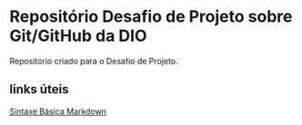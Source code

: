 # Repositório Desafio de Projeto sobre Git/GitHub da DIO
Repositório criado para o Desafio de Projeto.

## links úteis
[Sintaxe Básica Markdown](https://www.markdownguide.org/basic-syntax)
